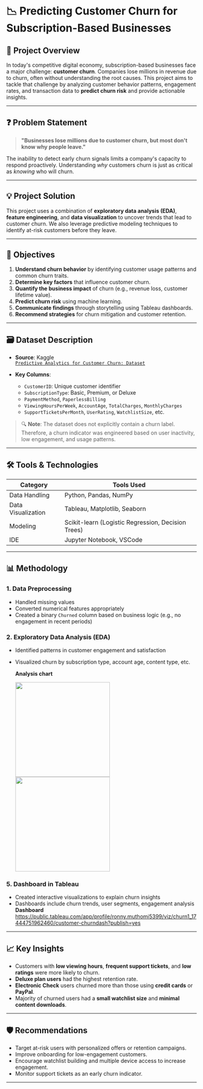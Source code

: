 # 📉 Predicting Customer Churn for Subscription-Based Businesses

## 📌 Project Overview

In today's competitive digital economy, subscription-based businesses face a major challenge: **customer churn**. Companies lose millions in revenue due to churn, often without understanding the root causes. This project aims to tackle that challenge by analyzing customer behavior patterns, engagement rates, and transaction data to **predict churn risk** and provide actionable insights.

---

## ❓ Problem Statement

> **"Businesses lose millions due to customer churn, but most don't know why people leave."**

The inability to detect early churn signals limits a company's capacity to respond proactively. Understanding *why* customers churn is just as critical as *knowing* who will churn.

---

## 💡 Project Solution

This project uses a combination of **exploratory data analysis (EDA)**, **feature engineering**, and **data visualization** to uncover trends that lead to customer churn. We also leverage predictive modeling techniques to identify at-risk customers before they leave.

---

## 🎯 Objectives

1. **Understand churn behavior** by identifying customer usage patterns and common churn traits.
2. **Determine key factors** that influence customer churn.
3. **Quantify the business impact** of churn (e.g., revenue loss, customer lifetime value).
4. **Predict churn risk** using machine learning.
5. **Communicate findings** through storytelling using Tableau dashboards.
6. **Recommend strategies** for churn mitigation and customer retention.

---

## 🗃️ Dataset Description

- **Source**: Kaggle  
  [`Predictive Analytics for Customer Churn: Dataset`](https://www.kaggle.com/datasets/safrin03/predictive-analytics-for-customer-churn-dataset)

- **Key Columns**:
  - `CustomerID`: Unique customer identifier  
  - `SubscriptionType`: Basic, Premium, or Deluxe  
  - `PaymentMethod`, `PaperlessBilling`  
  - `ViewingHoursPerWeek`, `AccountAge`, `TotalCharges`, `MonthlyCharges`  
  - `SupportTicketsPerMonth`, `UserRating`, `WatchlistSize`, etc.  

> 🔍 **Note**: The dataset does not explicitly contain a churn label. Therefore, a churn indicator was engineered based on user inactivity, low engagement, and usage patterns.

---

## 🛠️ Tools & Technologies

| Category        | Tools Used                              |
|----------------|------------------------------------------|
| Data Handling   | Python, Pandas, NumPy                    |
| Data Visualization | Tableau, Matplotlib, Seaborn        |
| Modeling        | Scikit-learn (Logistic Regression, Decision Trees) |
| IDE             | Jupyter Notebook, VSCode                |

---

## 📊 Methodology

### 1. Data Preprocessing
- Handled missing values
- Converted numerical features appropriately
- Created a binary `Churned` column based on business logic (e.g., no engagement in recent periods)

### 2. Exploratory Data Analysis (EDA)
- Identified patterns in customer engagement and satisfaction
- Visualized churn by subscription type, account age, content type, etc.

  **Analysis chart**
  
   <img src="https://github.com/user-attachments/assets/4c217e92-f6c2-40ae-8a94-be527759de07" height="250">

   <img src="https://github.com/user-attachments/assets/2e17651f-d6df-46ed-826c-2f8456f18f3b" height="250">


### 5. Dashboard in Tableau
- Created interactive visualizations to explain churn insights
- Dashboards include churn trends, user segments, engagement analysis
  **Dashboard**
  https://public.tableau.com/app/profile/ronny.muthomi5399/viz/churn1_17444751962460/customer-churndash?publish=yes

---

## 📈 Key Insights

- Customers with **low viewing hours**, **frequent support tickets**, and **low ratings** were more likely to churn.
- **Deluxe plan users** had the highest retention rate.
- **Electronic Check** users churned more than those using **credit cards** or **PayPal**.
- Majority of churned users had a **small watchlist size** and **minimal content downloads**.

---

## 🛡️ Recommendations

- Target at-risk users with personalized offers or retention campaigns.
- Improve onboarding for low-engagement customers.
- Encourage watchlist building and multiple device access to increase engagement.
- Monitor support tickets as an early churn indicator.

---

